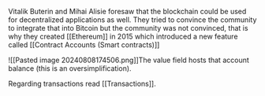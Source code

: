 Vitalik Buterin and Mihai Alisie foresaw that the blockchain could be used for decentralized applications as well. They tried to convince the community to integrate that into Bitcoin but the community was not convinced, that is why they created [[Ethereum]] in 2015 which introduced a new feature called [[Contract Accounts (Smart contracts)]] 


![[Pasted image 20240808174506.png]]The value field hosts that account balance (this is an oversimplification).

Regarding transactions read [[Transactions]]. 